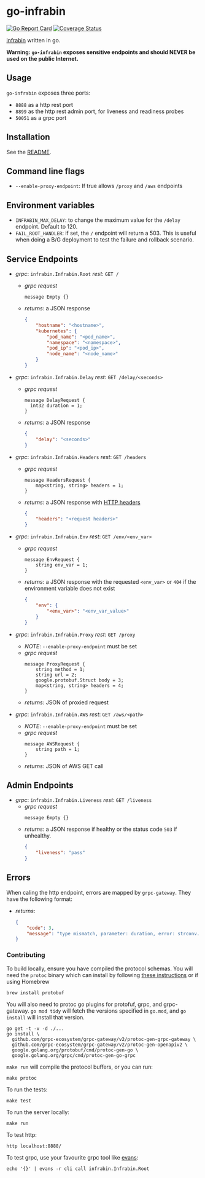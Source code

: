 # go-infrabin

[![Go Report Card](https://goreportcard.com/badge/github.com/maruina/go-infrabin)](https://goreportcard.com/report/github.com/maruina/go-infrabin)
[![Coverage Status](https://coveralls.io/repos/github/maruina/go-infrabin/badge.svg?branch=master)](https://coveralls.io/github/maruina/go-infrabin?branch=master)

[infrabin](https://github.com/maruina/infrabin) written in go.

**Warning: `go-infrabin` exposes sensitive endpoints and should NEVER be used on the public Internet.**

## Usage

`go-infrabin` exposes three ports:

* `8888` as a http rest port
* `8899` as the http rest admin port, for liveness and readiness probes
* `50051` as a grpc port


## Installation

See the [README](./chart/go-infrabin/README.md).

## Command line flags

* `--enable-proxy-endpoint`: If true allows `/proxy` and `/aws` endpoints

## Environment variables

* `INFRABIN_MAX_DELAY`: to change the maximum value for the `/delay` endpoint. Default to 120.
* `FAIL_ROOT_HANDLER`: if set, the `/` endpoint will return a 503. This is useful when doing a B/G deployment to test the failure and rollback scenario.

## Service Endpoints

* _grpc_: `infrabin.Infrabin.Root` _rest_: `GET /`
    * _grpc request_
        ```
        message Empty {}
        ```
    * _returns_: a JSON response
        ```json
        {
            "hostname": "<hostname>",
            "kubernetes": {
                "pod_name": "<pod_name>",
                "namespace": "<namespace>",
                "pod_ip": "<pod_ip>",
                "node_name": "<node_name>"
            }
        }
        ```

* _grpc_: `infrabin.Infrabin.Delay` _rest_: `GET /delay/<seconds>`
    * _grpc request_
        ```
        message DelayRequest {
          int32 duration = 1;
        }
        ```
    * _returns_: a JSON response
        ```json
        {
            "delay": "<seconds>"
        }
        ```

* _grpc_: `infrabin.Infrabin.Headers` _rest_: `GET /headers`
    * _grpc request_
        ```
        message HeadersRequest {
            map<string, string> headers = 1;
        }
        ```
    * _returns_: a JSON response with [HTTP headers](https://pkg.go.dev/net/http?tab=doc#Header)
        ```json
        {
            "headers": "<request headers>"
        }
        ```

* _grpc_: `infrabin.Infrabin.Env` _rest_: `GET /env/<env_var>`
    * _grpc request_
        ```
        message EnvRequest {
            string env_var = 1;
        }
        ```
    * _returns_: a JSON response with the requested `<env_var>` or `404` if the environment variable does not exist
        ```json
        {
            "env": {
                "<env_var>": "<env_var_value>"
            }
        }
        ```

* _grpc_: `infrabin.Infrabin.Proxy` _rest_: `GET /proxy`
    * _NOTE_: `--enable-proxy-endpoint` must be set
    * _grpc request_
        ```
        message ProxyRequest {
            string method = 1;
            string url = 2;
            google.protobuf.Struct body = 3;
            map<string, string> headers = 4;
        }
        ```
    * _returns_:
        JSON of proxied request

* _grpc_: `infrabin.Infrabin.AWS` _rest_: `GET /aws/<path>`
    * _NOTE_: `--enable-proxy-endpoint` must be set
    * _grpc request_
        ```
        message AWSRequest {
            string path = 1;
        }
        ```
    * _returns_:
        JSON of AWS GET call

## Admin Endpoints

* _grpc_: `infrabin.Infrabin.Liveness` _rest_: `GET /liveness`
    * _grpc request_
        ```
        message Empty {}
        ```
    * _returns_: a JSON response if healthy or the status code `503` if unhealthy.
        ```json
        {
            "liveness": "pass"
        }
        ```

## Errors

When caling the http endpoint, errors are mapped by `grpc-gateway`. They
have the following format:
  * _returns_:
    ```json
    {
        "code": 3,
        "message": "type mismatch, parameter: duration, error: strconv.ParseInt: parsing \"21asd\": invalid syntax"
    }
    ```

### Contributing

To build locally, ensure you have compiled the protocol schemas. You
will need the `protoc` binary which can install by following
[these instructions][protoc] or if using Homebrew

```shell
brew install protobuf
```

You will also need to protoc go plugins for protofuf, grpc, and
grpc-gateway. `go mod tidy` will fetch the versions specified in
`go.mod`, and `go install` will install that version.

```shell
go get -t -v -d ./...
go install \
  github.com/grpc-ecosystem/grpc-gateway/v2/protoc-gen-grpc-gateway \
  github.com/grpc-ecosystem/grpc-gateway/v2/protoc-gen-openapiv2 \
  google.golang.org/protobuf/cmd/protoc-gen-go \
  google.golang.org/grpc/cmd/protoc-gen-go-grpc
```

`make run` will compile the protocol
buffers, or you can run:

```shell
make protoc
```

To run the tests:

```shell
make test
```

To run the server locally:

```shell
make run
```

To test http:

```shell
http localhost:8888/
```

To test grpc, use your favourite grpc tool like [evans][evans]:

```shell
echo '{}' | evans -r cli call infrabin.Infrabin.Root
```

[protoc]: https://grpc.io/docs/languages/go/quickstart/#prerequisites
[evans]: https://github.com/ktr0731/evans/
